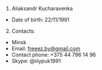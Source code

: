1. Aliaksandr Kucharavenka
 - Date of birth: 22/11/1991
 2. Contacts:    
 * Minsk
 * Email: freeez.by@gmail.com
 * Contact phone: +375 44 796 14 96
 * Skype: @iiiypuk1991